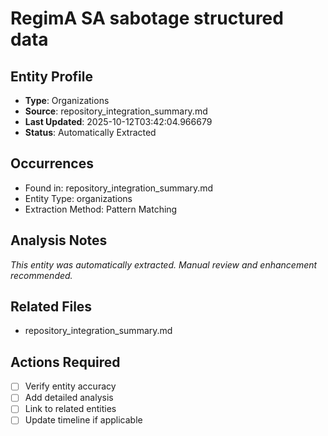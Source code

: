 # RegimA SA sabotage structured data


## Entity Profile
- **Type**: Organizations
- **Source**: repository_integration_summary.md
- **Last Updated**: 2025-10-12T03:42:04.966679
- **Status**: Automatically Extracted

## Occurrences
- Found in: repository_integration_summary.md
- Entity Type: organizations
- Extraction Method: Pattern Matching

## Analysis Notes
*This entity was automatically extracted. Manual review and enhancement recommended.*

## Related Files
- repository_integration_summary.md

## Actions Required
- [ ] Verify entity accuracy
- [ ] Add detailed analysis
- [ ] Link to related entities
- [ ] Update timeline if applicable
